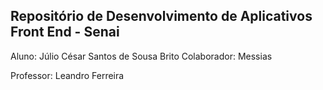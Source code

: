 ## Repositório de Desenvolvimento de Aplicativos Front End - Senai

Aluno: Júlio César Santos de Sousa Brito
Colaborador: Messias

Professor: Leandro Ferreira

